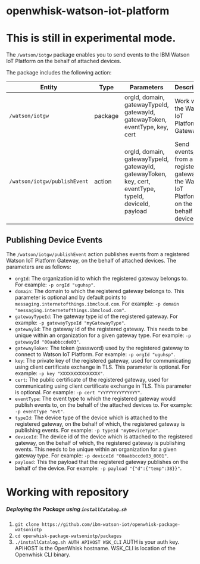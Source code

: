 # openwhisk-watson-iot-platform

# This is still in experimental mode.

The `/watson/iotgw` package enables you to send events to the IBM Watson IoT Platform on the behalf of attached devices.

The package includes the following action:

| Entity | Type | Parameters | Description |
| --- | --- | --- | --- |
| `/watson/iotgw` | package | orgId, domain, gatewayTypeId, gatewayId, gatewayToken, eventType, key, cert  | Work with the Watson IoT Platform Gateway |
| `/watson/iotgw/publishEvent` | action | orgId, domain, gatewayTypeId, gatewayId, gatewayToken, key, cert, eventType, typeId, deviceId, payload | Send events, from a registered gateway, to the Watson IoT Platform, on the behalf of devices |


## Publishing Device Events

The `/watson/iotgw/publishEvent` action publishes events from a registered Watson IoT Platform Gateway, on the behalf of attached devices. The parameters are as follows:  

- `orgId`: The organization id to which the registered gateway belongs to. For example: `-p orgId "uguhsp"`.  
- `domain`: The domain to which the registered gateway belongs to. This parameter is optional and by default points to `messaging.internetofthings.ibmcloud.com`. For example: `-p domain "messaging.internetofthings.ibmcloud.com"`.  
- `gatewayTypeId`: The gateway type id of the registered gateway. For example: `-p gatewayTypeId "myGatewayType"`.  
- `gatewayId`: The gateway id of the registered gateway. This needs to be unique within an organization for a given gateway type. For example: `-p gatewayId "00aabbccde03"`.  
- `gatewayToken`: The token (password) used by the registered gateway to connect to Watson IoT Platform. For example: `-p orgId "uguhsp"`.  
- `key`: The private key of the registered gateway, used for communicating using client certificate exchange in TLS. This parameter is optional. For example: `-p key "XXXXXXXXXXXXXXX"`.  
- `cert`: The public certificate of the registered gateway, used for communicating using client certificate exchange in TLS. This parameter is optional. For example: `-p cert "YYYYYYYYYYYYYY"`.  
- `eventType`: The event type to which the registered gateway would publish events to, on the behalf of the attached devices to. For example: `-p eventType "evt"`.  
- `typeId`: The device type of the device which is attached to the registered gateway, on the behalf of which, the registered gateway is publishing events. For example: `-p typeId "myDeviceType"`.  
- `deviceId`: The device id of the device which is attached to the registered gateway, on the behalf of which, the registered gateway is publishing events. This needs to be unique within an organization for a given gateway type. For example: `-p deviceId "00aabbccde03_0001"`.  
- `payload`: This the payload that the registered gateway publishes on the behalf of the device. For example: `-p payload "{"d":{"temp":38}}"`.  


# Working with repository

##### Deploying the Package using `installCatalog.sh`

1. `git clone https://github.com/ibm-watson-iot/openwhisk-package-watsoniotp`
2. `cd openwhisk-package-watsoniotp/packages`
3. `./installCatalog.sh AUTH APIHOST WSK_CLI`
   AUTH is your auth key.  APIHOST is the OpenWhisk hostname.  WSK_CLI is location of the Openwhisk CLI binary.

